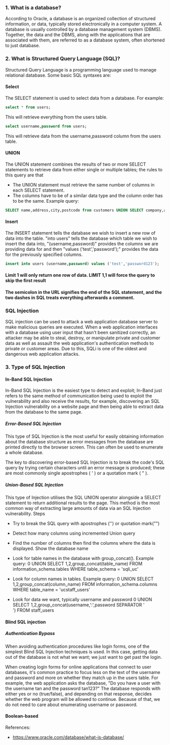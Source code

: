 ### 1. What is a database?
According to Oracle, a database is an organized collection of structured information, or data, typically stored electronically in a computer system. A database is usually controlled by a database management system (DBMS). Together, the data and the DBMS, along with the applications that are associated with them, are referred to as a database system, often shortened to just database.

### 2. What is Structured Query Language (SQL)?
Structured Query Language is a programming language used to manage relational database. Some basic SQL syntaxes are:
#### Select
The SELECT statement is used to select data from a database. For example:

```SQL
select * from users;
```
This will retrieve everything from the users table.
```SQL
select username,password from users;
```
This will retrieve data from the username,password column from the users table.

#### UNION

The UNION statement combines the results of two or more SELECT statements to retrieve data from either single or multiple tables; the rules to this query are that 
- The UNION statement must retrieve the same number of columns in each SELECT statement. 
- The columns have to be of a similar data type and the column order has to be the same. 
Example query:
```SQL
SELECT name,address,city,postcode from customers UNION SELECT company,address,city,postcode from suppliers;
```

#### Insert

The INSERT statement tells the database we wish to insert a new row of data into the table. "into users" tells the database which table we wish to insert the data into, "(username,password)" provides the columns we are providing data for and then "values ('test','password');" provides the data for the previously specified columns.

```SQL
insert into users (username,password) values ('test','password123');
```

#### Limit 1 will only return one row of data. LIMIT 1,1 will force the query to skip the first result
#### The semicolon in the URL signifies the end of the SQL statement, and the two dashes in SQL treats everything afterwards a comment. 

### SQL Injection

SQL injection can be used to attack a web application database server to make malicious queries are executed. When a web application interfaces with a database using user input that hasn't been sanitized correctly, an attacker may be able to steal, destroy, or manipulate private and customer data as well as assault the web application's authentication methods to private or customer areas. Due to this, SQLi is one of the oldest and dangerous web application attacks.


### 3. Type of SQL Injection

#### In-Band SQL Injection

In-Band SQL Injection is the easiest type to detect and exploit; In-Band just refers to the same method of communication being used to exploit the vulnerability and also receive the results, for example, discovering an SQL Injection vulnerability on a website page and then being able to extract data from the database to the same page.


##### Error-Based SQL Injection

This type of SQL Injection is the most useful for easily obtaining information about the database structure as error messages from the database are printed directly to the browser screen. This can often be used to enumerate a whole database. 

The key to discovering error-based SQL Injection is to break the code's SQL query by trying certain characters until an error message is produced; these are most commonly single apostrophes ( ' ) or a quotation mark ( " ).

##### Union-Based SQL Injection

This type of Injection utilises the SQL UNION operator alongside a SELECT statement to return additional results to the page. This method is the most common way of extracting large amounts of data via an SQL Injection vulnerability.
Steps
- Try to break the SQL query with apostrophes ('') or quotation mark("")
- Detect how many columns using incremented Union query
- Find the number of columns then find the columns where the data is displayed. Show the database name
- Look for table names in the database with group_concat(). Example query:
0 UNION SELECT 1,2,group_concat(table_name) FROM information_schema.tables WHERE table_schema = 'sqli_uc'
- Look for column names in tables. Example query:
0 UNION SELECT 1,2,group_concat(column_name) FROM information_schema.columns WHERE table_name = 'ucstaff_users'

- Look for data we want, typically username and password
0 UNION SELECT 1,2,group_concat(username,':',password SEPARATOR '<br>') FROM staff_users

#### Blind SQL injection
##### Authentication Bypass

When avoiding authentication procedures like login forms, one of the simplest Blind SQL Injection techniques is used. In this case, getting data out of the database is not what we want; we just want to get past the login.

When creating login forms for online applications that connect to user databases, it's common practice to focus less on the text of the username and password and more on whether they match up in the users table. For example, the web application asks the database, "Do you have a user with the username tan and the password tan123?" The database responds with either yes or no (true/false), and depending on that response, decides whether the web program will be allowed to continue. Because of that, we do not need to care about enumerating username or password.


#### Boolean-based

References:
- https://www.oracle.com/database/what-is-database/


